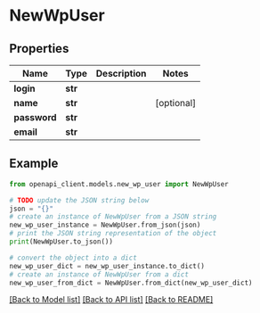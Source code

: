 # NewWpUser


## Properties

Name | Type | Description | Notes
------------ | ------------- | ------------- | -------------
**login** | **str** |  | 
**name** | **str** |  | [optional] 
**password** | **str** |  | 
**email** | **str** |  | 

## Example

```python
from openapi_client.models.new_wp_user import NewWpUser

# TODO update the JSON string below
json = "{}"
# create an instance of NewWpUser from a JSON string
new_wp_user_instance = NewWpUser.from_json(json)
# print the JSON string representation of the object
print(NewWpUser.to_json())

# convert the object into a dict
new_wp_user_dict = new_wp_user_instance.to_dict()
# create an instance of NewWpUser from a dict
new_wp_user_from_dict = NewWpUser.from_dict(new_wp_user_dict)
```
[[Back to Model list]](../README.md#documentation-for-models) [[Back to API list]](../README.md#documentation-for-api-endpoints) [[Back to README]](../README.md)


